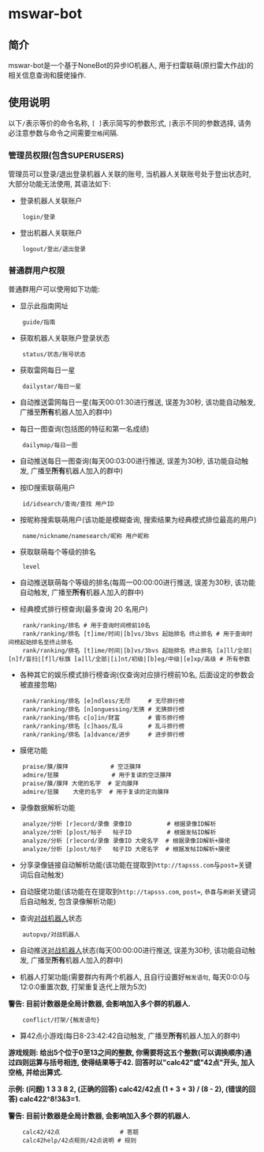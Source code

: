 # mswar-bot

## 简介
mswar-bot是一个基于NoneBot的异步IO机器人, 用于扫雷联萌(原扫雷大作战)的相关信息查询和膜佬操作.

## 使用说明
以下`/`表示等价的命令名称, `[ ]`表示简写的参数形式, `|`表示不同的参数选择, 请务必注意参数与命令之间需要`空格`间隔.

### 管理员权限(包含SUPERUSERS)
管理员可以登录/退出登录机器人关联的账号, 当机器人关联账号处于登出状态时, 大部分功能无法使用, 其语法如下:
+ 登录机器人关联账户
```
    login/登录
```
+ 登出机器人关联账户
```
    logout/登出/退出登录
```

### 普通群用户权限
普通群用户可以使用如下功能:
+ 显示此指南网址

```
    guide/指南
```

+ 获取机器人关联账户登录状态

```
    status/状态/账号状态
```

+ 获取雷网每日一星

```
    dailystar/每日一星
```

+ 自动推送雷网每日一星(每天00:01:30进行推送, 误差为30秒, 该功能自动触发, 广播至**所有**机器人加入的群中)

+ 每日一图查询(包括图的特征和第一名成绩)

```
    dailymap/每日一图
```

+ 自动推送每日一图查询(每天00:03:00进行推送, 误差为30秒, 该功能自动触发, 广播至**所有**机器人加入的群中)

+ 按ID搜索联萌用户

```
    id/idsearch/查询/查找 用户ID
```

+ 按昵称搜索联萌用户(该功能是模糊查询, 搜索结果为经典模式排位最高的用户)

```
    name/nickname/namesearch/昵称 用户昵称
```

+ 获取联萌每个等级的排名

```
    level
```

+ 自动推送联萌每个等级的排名(每周一00:00:00进行推送, 误差为30秒, 该功能自动触发, 广播至**所有**机器人加入的群中)

+ 经典模式排行榜查询(最多查询 20 名用户)

```
    rank/ranking/排名 # 用于查询时间榜前10名
    rank/ranking/排名 [t]ime/时间|[b]vs/3bvs 起始排名 终止排名 # 用于查询时间榜起始排名至终止排名
    rank/ranking/排名 [t]ime/时间|[b]vs/3bvs 起始排名 终止排名 [a]ll/全部|[n]f/盲扫|[f]l/标旗 [a]ll/全部|[i]nt/初级|[b]eg/中级|[e]xp/高级 # 所有参数
```

+ 各种其它的娱乐模式排行榜查询(仅查询对应排行榜前10名, 后面设定的参数会被直接忽略)

```
    rank/ranking/排名 [e]ndless/无尽     # 无尽排行榜
    rank/ranking/排名 [n]onguessing/无猜 # 无猜排行榜
    rank/ranking/排名 c[o]in/财富        # 雷币排行榜
    rank/ranking/排名 [c]haos/乱斗       # 乱斗排行榜
    rank/ranking/排名 [a]dvance/进步     # 进步排行榜
```

+ 膜佬功能

```
    praise/膜/膜拜            # 空泛膜拜
    admire/狂膜               # 用于复读的空泛膜拜
    praise/膜/膜拜 大佬的名字  # 定向膜拜
    admire/狂膜    大佬的名字  # 用于复读的定向膜拜
```

+ 录像数据解析功能

```
    analyze/分析 [r]ecord/录像 录像ID          # 根据录像ID解析
    analyze/分析 [p]ost/帖子   帖子ID          # 根据发帖ID解析  
    analyze/分析 [r]ecord/录像 录像ID 大佬名字  # 根据录像ID解析+膜佬
    analyze/分析 [p]ost/帖子   帖子ID 大佬名字  # 根据发帖ID解析+膜佬
```

+ 分享录像链接自动解析功能(该功能在提取到`http://tapsss.com`与`post=`关键词后自动触发)

+ 自动膜佬功能(该功能在在提取到`http://tapsss.com`, `post=`, `恭喜`与`刷新`关键词后自动触发, 包含录像解析功能)

+ 查询[对战机器人](https://github.com/T0nyX1ang/mswar-bot-autopvp)状态

```
    autopvp/对战机器人
```

+ 自动推送[对战机器人](https://github.com/T0nyX1ang/mswar-bot-autopvp)状态(每天00:00:00进行推送, 误差为30秒, 该功能自动触发, 广播至**所有**机器人加入的群中)

+ 机器人打架功能(需要群内有两个机器人, 且自行设置好`触发语句`, 每天0:0:0与12:0:0重置次数, 打架重复迭代上限为5次)

**警告: 目前计数器是全局计数器, 会影响加入多个群的机器人.**

```
    conflict/打架/{触发语句}
```

+ 算42点小游戏(每日8-23:42:42自动触发, 广播至**所有**机器人加入的群中)

**游戏规则: 给出5个位于0至13之间的整数, 你需要将这五个整数(可以调换顺序)通过四则运算与括号相连, 使得结果等于42. 回答时以"calc42"或"42点"开头, 加入空格, 并给出算式.**

**示例: (问题) 1 3 3 8 2, (正确的回答) calc42/42点 (1 + 3 + 3) / (8 - 2), (错误的回答) calc422^8!3&3=1.**

**警告: 目前计数器是全局计数器, 会影响加入多个群的机器人.**

```
    calc42/42点                 # 答题
    calc42help/42点规则/42点说明 # 规则
```

<!-- ## 安装机器人
+ 下载酷Q Air
+ 安装CQHttp插件
+ 安装Python 3.7及以上版本
+ 安装依赖项
```
    pip install -r requirements.txt
```
+ 根据Nonebot中的说明修改CQHttp与NoneBot间的相关配置
+ (可选)修改配置`config.py`
+ 运行机器人
```
    py -3 bot.py
```

## 协议
+ 本项目基于`AGPL 3.0`开源, 这意味着你可以免费使用该软件, 但当你修改了源代码时, 你需要开源你的代码, 并使用相同的协议授权你的代码. -->

